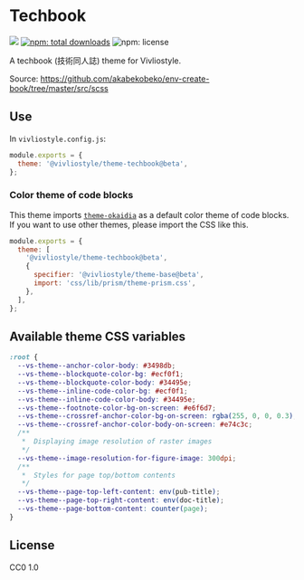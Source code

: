# Techbook

[![](https://img.shields.io/npm/v/@vivliostyle/theme-techbook.svg)](https://npmjs.com/package/@vivliostyle/theme-techbook)
[![npm: total downloads](https://flat.badgen.net/npm/dt/@vivliostyle/theme-techbook)](https://npmjs.com/package/@vivliostyle/theme-techbook)
![npm: license](https://flat.badgen.net/npm/license/@vivliostyle/theme-techbook)

A techbook (技術同人誌) theme for Vivliostyle.

Source: https://github.com/akabekobeko/env-create-book/tree/master/src/scss

## Use

In `vivliostyle.config.js`:

```js
module.exports = {
  theme: '@vivliostyle/theme-techbook@beta',
};
```

### Color theme of code blocks

This theme imports [`theme-okaidia`](../theme-base/css/lib/prism/theme-okaidia.css) as a default color theme of code blocks. If you want to use other themes, please import the CSS like this.

```js
module.exports = {
  theme: [
    '@vivliostyle/theme-techbook@beta',
    {
      specifier: '@vivliostyle/theme-base@beta',
      import: 'css/lib/prism/theme-prism.css',
    },
  ],
};
```

## Available theme CSS variables

```css
:root {
  --vs-theme--anchor-color-body: #3498db;
  --vs-theme--blockquote-color-bg: #ecf0f1;
  --vs-theme--blockquote-color-body: #34495e;
  --vs-theme--inline-code-color-bg: #ecf0f1;
  --vs-theme--inline-code-color-body: #34495e;
  --vs-theme--footnote-color-bg-on-screen: #e6f6d7;
  --vs-theme--crossref-anchor-color-bg-on-screen: rgba(255, 0, 0, 0.3);
  --vs-theme--crossref-anchor-color-body-on-screen: #e74c3c;
  /**
   *  Displaying image resolution of raster images
   */
  --vs-theme--image-resolution-for-figure-image: 300dpi;
  /**
   *  Styles for page top/bottom contents
   */
  --vs-theme--page-top-left-content: env(pub-title);
  --vs-theme--page-top-right-content: env(doc-title);
  --vs-theme--page-bottom-content: counter(page);
}
```

## License

CC0 1.0
